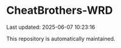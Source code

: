 # CheatBrothers-WRD

Last updated: 2025-06-07 10:23:16

This repository is automatically maintained.
